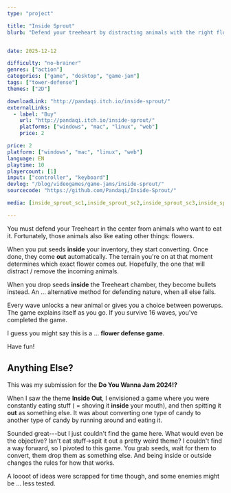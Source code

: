 ```yaml
---
type: "project"

title: "Inside Sprout"
blurb: "Defend your treeheart by distracting animals with the right flowers."


date: 2025-12-12

difficulty: "no-brainer"
genres: ["action"]
categories: ["game", "desktop", "game-jam"]
tags: ["tower-defense"]
themes: ["2D"]

downloadLink: "http://pandaqi.itch.io/inside-sprout/"
externalLinks:
  - label: "Buy"
    url: "http://pandaqi.itch.io/inside-sprout/"
    platforms: ["windows", "mac", "linux", "web"]
    price: 2

price: 2
platform: ["windows", "mac", "linux", "web"]
language: EN
playtime: 10
playercount: [1]
input: ["controller", "keyboard"]
devlog: "/blog/videogames/game-jams/inside-sprout/"
sourcecode: "https://github.com/Pandaqi/Inside-Sprout/"

media: [inside_sprout_sc1,inside_sprout_sc2,inside_sprout_sc3,inside_sprout_sc4,inside_sprout_sc5]

---
```


You must defend your Treeheart in the center from animals who want to eat it. Fortunately, those animals also like eating other things: flowers.

When you put seeds **inside** your inventory, they start converting. Once done, they come **out** automatically. The terrain you're on at that moment determines which exact flower comes out. Hopefully, the one that will distract / remove the incoming animals. 

When you drop seeds **inside** the Treeheart chamber, they become bullets instead. An ... alternative method for defending nature, when all else fails.

Every wave unlocks a new animal or gives you a choice between powerups. The game explains itself as you go. If you survive 16 waves, you've completed the game. 

I guess you might say this is a ... **flower defense game**.

Have fun!

## Anything Else?

This was my submission for the **Do You Wanna Jam 2024!?**

When I saw the theme **Inside Out**, I envisioned a game where you were constantly eating stuff ( = shoving it **inside** your mouth), and then spitting it **out** as something else. It was about converting one type of candy to another type of candy by running around and eating it.

Sounded great---but I just couldn't find the game here. What would even be the objective? Isn't eat stuff->spit it out a pretty weird theme? I couldn't find a way forward, so I pivoted to this game. You grab seeds, wait for them to convert, them drop them as something else. And being inside or outside changes the rules for how that works.

A loooot of ideas were scrapped for time though, and some enemies might be ... less tested.

